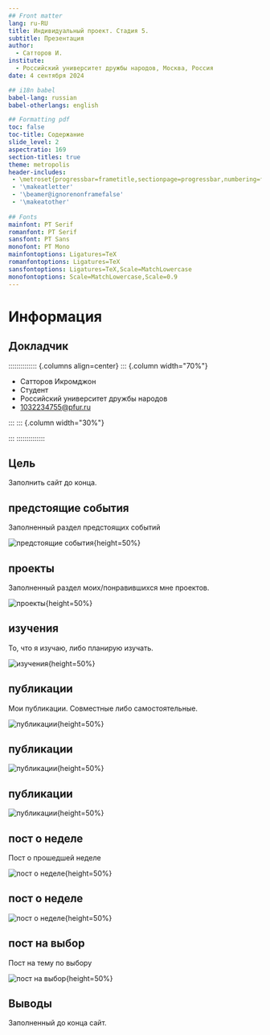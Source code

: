 ```yaml
---
## Front matter
lang: ru-RU
title: Индивидуальный проект. Стадия 5.
subtitle: Презентация
author:
  - Сатторов И.
institute:
  - Российский университет дружбы народов, Москва, Россия
date: 4 сентября 2024

## i18n babel
babel-lang: russian
babel-otherlangs: english

## Formatting pdf
toc: false
toc-title: Содержание
slide_level: 2
aspectratio: 169
section-titles: true
theme: metropolis
header-includes:
 - \metroset{progressbar=frametitle,sectionpage=progressbar,numbering=fraction}
 - '\makeatletter'
 - '\beamer@ignorenonframefalse'
 - '\makeatother'
 
## Fonts
mainfont: PT Serif
romanfont: PT Serif
sansfont: PT Sans
monofont: PT Mono
mainfontoptions: Ligatures=TeX
romanfontoptions: Ligatures=TeX
sansfontoptions: Ligatures=TeX,Scale=MatchLowercase
monofontoptions: Scale=MatchLowercase,Scale=0.9
---
```


# Информация

## Докладчик

:::::::::::::: {.columns align=center}
::: {.column width="70%"}

  * Сатторов Икромджон
  * Студент
  * Российский университет дружбы народов
  * [1032234755@pfur.ru](mailto:1032234755@pfur.ru)

:::
::: {.column width="30%"}

:::
::::::::::::::

## Цель

Заполнить сайт до конца.

## предстоящие события

Заполненный раздел предстоящих событий

![предстоящие события](image/p5s1.png){height=50%}

## проекты

Заполненный раздел моих/понравившихся мне проектов. 

![проекты](image/p5s2.png){height=50%}

## изучения

 То, что я изучаю, либо планирую изучать.

![изучения](image/p5s3.png){height=50%}

## публикации

Мои публикации. Совместные либо самостоятельные.

![публикации](image/p5s4.png){height=50%}

## публикации

![публикации](image/p5s5.png){height=50%}

## публикации

![публикации](image/p5s6.png){height=50%}

## пост о неделе

Пост о прошедшей неделе 

![пост о неделе](image/p5s7.png){height=50%}

## пост о неделе

![пост о неделе](image/p5s8.png){height=50%}

## пост на выбор

Пост на тему по выбору

![пост на выбор](image/p5s9.png){height=50%}



## Выводы

Заполненный до конца сайт.


